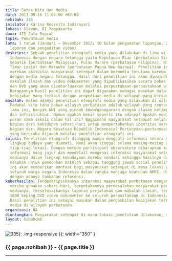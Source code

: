 ```yaml
---
title: Batas Kita dan Media
date: 2011-09-16 11:08:00 +07:00
nohibah: 335
inisiator: Karina Roosvita Indirasari
lokasi: Sleman, DI Yogyakarta
dana: 475 Juta Rupiah
topik: Pemantauan media
lama: 1 tahun (Januari – Desember 2012; 10 bulan pengamatan lapangan, 2 bulan penyelesaian
  laporan dan pengeditan video)
deskripsi: Sebuah penelitian etnografi media yang dilakukan di lima wilayah perbatasan
  Indonesia dengan negara tetangga yaitu Kepulauan Riau (perbatasan Singapura), Pulau
  Sebatik (perbatasan Malaysia), Pulau Marore (perbatasan Filipina), NTT (perbatasan
  Timor Leste) dan Merauke (perbatasan Papua New Guinea). Penelitian ini berusaha
  merekam aktivitas masyarakat setempat dalam bermedia terutama karena interaksinya
  dengan media negara tetangga. Hasil dari penelitian ini akan diwujudkan dalam bentuk
  makalah ilmiah dan video dokumenter yang dipublikasikan secara bebas melalui Youtube
  dan DVD yang akan disebarluaskan melalui perpustakaan-perpustakaan umum maupun alternatif.
  Harapannya hasil penelitian ini dapat digunakan sebagai masukan dalam pengambilan
  kebijakan yang terkait dengan penyediaan media di wilayah yang bersangkutan.
masalah: Belum adanya penelitian etnografi media yang dilakukan di wilayah perbatasan.
  Padahal kita tahu bahwa wilayah perbatasan adalah wilayah yang rentan konflik. Belum
  lama ini, banyak WNI yang pindah kewarganegaraan dengan alasan ketimpangan fasilitas
  dan infrastruktur. Namun apakah benar seperti itu adanya? Apakah media tidak mempunyai
  peran sama sekali dalam hal ini? Bagaimana masyarakat setempat melihat media sebagai
  bagian dari kehidupan sehari-hari untuk mempertahankan identitas mereka sebagai
  bagian dari Negara Kesatuan Republik Indonesia? Pertanyaan-pertanyaan tersebutlah
  yang berusaha dijawab melalui penelitian etnografi ini.
solusi: Penelitian etnografi dianggap mampu menggali informasi secara mendalam dalam
  lingkup budaya yang diamati. Kami akan tinggal selama masing-masing 2 bulan pada
  tiap-tiap lokasi. Dengan metode partisipant observatory diharapkan kami bisa menghasilkan
  informasi yang jujur dan mendetail mengenai interaksi masyarakat setempat dengan
  medianya dalam lingkup kebudayaan mereka sendiri sehingga hasilnya dapat dijadikan
  masukan untuk pemecahan masalah sebagai tanggung jawab sosial penelitian. Proyek
  ini akan memberikan manfaat bagi masyarakat setempat di mana lokasi penelitian dilakukan,
  seluruh warga negara Indonesia dalam rangka menjaga keutuhan NKRI, dunia ilmu pengetahuan
  dengan adanya tambahan referensi.
keberhasilan: Terdeskripsikannya interaksi masyarakat perbatasan dengan media yang
  mereka gunakan sehari-hari, terpetakannya permasalahan masyarakat perbatasan dengan
  medianya, terselesaikannya laporan perjalanan dan makalah ilmiah, terdistribusikannya
  1000 keping DVD video dokumenter ke seluruh perpustakaan di Indonesia, dijadikannya
  hasil penelitian ini sebagai masukan dalam pengambilan kebijakan terkait penyediaan
  media di wilayah perbatasan.
organisasi: NA
diuntungkan: Masyarakat setempat di mana lokasi penelitian dilakukan, seluruh warga negara Indonesia dalam rangka menjaga keutuhan NKRI, dunia ilmu pengetahuan dengan adanya tambahan referensi.
layout: hibahcmb
---
```


![335](/static/img/hibahcmb/335.png){: .img-responsive }{: width="350" }

### {{ page.nohibah }} - {{ page.title }}

---
